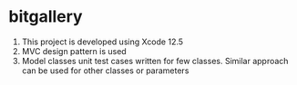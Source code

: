 # bitgallery

1. This project is developed using Xcode 12.5
2. MVC design pattern is used
3. Model classes unit test cases written for few classes. Similar approach can be used for other classes or parameters
